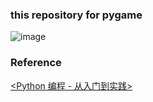 ### this repository for pygame



![image](https://user-images.githubusercontent.com/14355994/47379840-9864a400-d72e-11e8-8014-96876990bd12.png)



### Reference
[<Python 编程 - 从入门到实践>](https://book.douban.com/subject/26829016/)